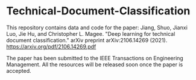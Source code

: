 # Technical-Document-Classification

This repository contains data and code for the paper: Jiang, Shuo, Jianxi Luo, Jie Hu, and Christopher L. Magee. "Deep learning for technical document classification." arXiv preprint arXiv:2106.14269 (2021). https://arxiv.org/pdf/2106.14269.pdf

The paper has been submitted to the IEEE Transactions on Engineering Management. All the resources will be released soon once the paper is accepted.
